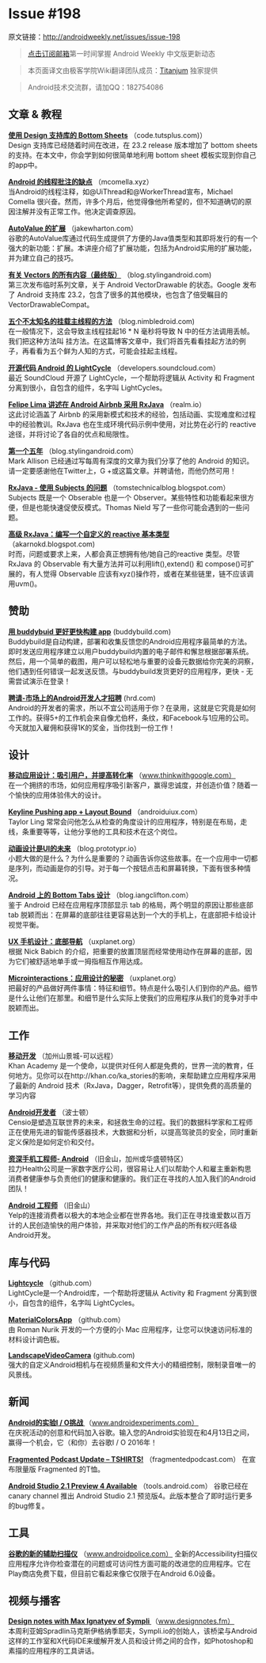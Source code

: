 # Issue #198

>

原文链接：<http://androidweekly.net/issues/issue-198>

> [点击订阅邮箱](http://tinyletter.com/androidweeklycn)第一时间掌握 Android Weekly 中文版更新动态

> 本页面译文由极客学院Wiki翻译团队成员：[Titanjum](https://github.com/JungleTian) 独家提供

> Android技术交流群，请加QQ：182754086


## 文章 & 教程

**[使用 Design 支持库的 Bottom Sheets](http://code.tutsplus.com/articles/how-to-use-bottom-sheets-with-the-design-support-library--cms-26031)**
（code.tutsplus.com)）  
Design 支持库已经随着时间在改进，在 23.2 release 版本增加了 bottom sheets 的支持。在本文中，你会学到如何很简单地利用 bottom sheet 模板实现到你自己的app中。

**[Android 的线程批注的缺点](http://mcomella.xyz/blog/2016/thread-annotations.html)**
（mcomella.xyz）  
当Android的线程注释，如@UiThread和@WorkerThread宣布，Michael Comella 很兴奋。然而，许多个月后，他觉得像他所希望的，但不知道确切的原因注解并没有正常工作。他决定调查原因。

**[AutoValue 的扩展](http://jakewharton.com/presentation/2016-03-08-ny-android-meetup/)**
（jakewharton.com）  
谷歌的AutoValue库通过代码生成提供了方便的Java值类型和其即将发行的有一个强大的新功能：扩展。本讲座介绍了扩展功能，包括为Android实用的扩展功能，并为建立自己的技巧。

**[有关 Vectors 的所有内容（最终版）](https://blog.stylingandroid.com/vectors-for-all-finally/)**
（blog.stylingandroid.com)   
第三次发布临时系列文章，关于 Android VectorDrawable 的状态。Google 发布了 Android 支持库 23.2，包含了很多的其他模块，也包含了倍受瞩目的 VectorDrawableCompat。

**[五个不太知名的挂载主线程的方法](http://blog.nimbledroid.com/2016/03/21/ways-to-hang-main-thread.html)**
（blog.nimbledroid.com)   
在一般情况下，这会导致主线程挂起16 * N 毫秒将导致 N 中的任方法调用丢帧。我们把这种方法叫 挂方法。在这篇博客文章中，我们将首先看看挂起方法的例子，再看看为五个鲜为人知的方式，可能会挂起主线程。

**[开源代码 Android 的 LightCycle](https://developers.soundcloud.com/blog/Open-sourcing-LightCycle-for-Android)**
（developers.soundcloud.com）  
最近 SoundCloud 开源了 LightCycle，一个帮助将逻辑从 Activity 和 Fragment 分离到很小，自包含的组件，名字叫 LightCycles。

**[Felipe Lima 讲述在 Android Airbnb 采用 RxJava](https://realm.io/news/kau-felipe-lima-adopting-rxjava-airbnb-android/)**
（realm.io）  
这此讨论涵盖了 Airbnb 的采用新模式和技术的经验，包括动画、实现难度和过程中的经验教训。RxJava 也在生成环境代码示例中使用，对比势在必行的 reactive 途径，并将讨论了各自的优点和局限性。

**[第一个五年](https://blog.stylingandroid.com/the-first-five-years/)**
（blog.stylingandroid.com）  
Mark Allison 已经通过写每周有深度的文章为我们分享了他的 Andr​​oid 的知识。请一定要感谢他在Twitter上，G +或这篇文章。并聘请他，而他仍然可用！

**[RxJava - 使用 Subjects 的问题](http://tomstechnicalblog.blogspot.com/2016/03/rxjava-problem-with-subjects.html)**
（tomstechnicalblog.blogspot.com）  
Subjects 既是一个 Obserable 也是一个 Observer。某些特性和功能看起来很方便，但是也能快速促使反模式。Thomas Nield 写了一些你可能会遇到的一些问题。

**[高级 RxJava：编写一个自定义的 reactive 基本类型](http://akarnokd.blogspot.com/2016/03/writing-custom-reactive-base-type.html)**
（akarnokd.blogspot.com)   
时而，问题或要求上来，人都会真正想拥有他/她自己的reactive 类型。尽管 RxJava 的 Observable 有大量方法并可以利用lift(),extend() 和 compose()可扩展的，有人觉得 Observable 应该有xyz()操作符，或者在某些链里，链不应该调用uvm()。

## 赞助

**[用 buddybuid 更好更快构建 app](https://buddybuild.com/?ref=androidweekly0307)**
 (buddybuild.com)    
Buddybuild是自动构建，部署和收集反馈您的Andr​​oid应用程序最简单的方法。即时发送应用程序建立以用户buddybuild内置的电子邮件和懈怠根据部署系统。然后，用一个简单的截图，用户可以轻松地与重要的设备元数据给你完美的洞察，他们遇到任何错误一起发送反馈。与buddybuild发货更好的应用程序，更快 - 无需尝试演示在登录！

**[聘请-市场上的Android开发人才招聘](https://hired.com)**
 (hrd.com)    
Android的开发者的需求，所以不宜公司​​适用于你？在录用，这就是它究竟是如何工作的。获得5+的工作机会来自像尤伯杯，条纹，和Facebook与1应用的公司。今天就加入雇佣和获得1K的奖金，当你找到一份工作！

## 设计

**[移动应用设计：吸引用户，并提高转化率](https://www.thinkwithgoogle.com/collections/principles-of-mobile-app-design-engage-users-and-drive-conversions.html)**
（www.thinkwithgoogle.com）  
在一个拥挤的市场，如何应用程序吸引新客户，赢得忠诚度，并创造价值？随着一个愉快的应用体验伟大的设计。

**[Keyline Pushing app + Layout Bound](http://androiduiux.com/2016/03/23/designprotip-keyline-pushing-app-layout-bound/)**
（androiduiux.com）    
Taylor Ling 常常会问他怎么从检查的角度设计的应用程序，特别是在布局，走线，条重要等等，让他分享他的工具和技术在这个岗位。

**[动画设计是UI的未来](https://blog.prototypr.io/motion-design-is-the-future-of-ui-fc83ce55c02f?gi=2b9616dc2ea2#.j9nd6n6yl)**
（blog.prototypr.io）  
小题大做的是什么？为什么是重要的？动画告诉你这些故事。在一个应用中一切都是序列，而动画是你的引导。对于每一个按钮点击和屏幕转换，下面有很多种情况。

**[Android 上的 Bottom Tabs 设计](http://blog.iangclifton.com/2016/03/19/bottom-tabs-on-android/)**
（blog.iangclifton.com）  
鉴于 Android 已经在应用程序顶部显示 tab 的格局，两个明显的原因让那些底部 tab 脱颖而出：在屏幕的底部往往更容易达到一个大的手机上，在底部把卡给设计视觉平衡。

**[UX 手机设计：底部导航](https://uxplanet.org/perfect-bottom-navigation-for-mobile-app-effabbb98c0f?gi=195931fe66cb#.z9wpqrtwa)**
（uxplanet.org）  
根据 Nick Babich 的介绍，把重要的放置顶层而经常使用动作在屏幕的底部，因为它们被舒适地单手或一拇指相互作用达成。

**[Microinteractions：应用设计的秘密](https://uxplanet.org/microinteractions-the-secret-to-great-app-design-4cfe70fbaccf?gi=e628394245ee#.8ji3xgx27)**
（uxplanet.org）  
把最好的产品做好两件事情：特征和细节。特点是什么吸引人们到你的产品。细节是什么让他们在那里。和细节是什么实际上使我们的应用程序从我们的竞争对手中脱颖而出。

## 工作
 
**[移动开发](https://boards.greenhouse.io/khanacademy/jobs/15829?t=2cmief)**
（加州山景城-可以远程）    
Khan Academy 是一个使命，以提供对任何人都是免费的，世界一流的教育，任何地方。见你可以在http://khan.co/ka_stories的影响，来帮助建立应用程序采用了最新的 Andr​​oid 技术（RxJava，Dagger，Retrofit等），提供免费的高质量的学习内容

**[Android开发者](https://boards.greenhouse.io/truemotion/jobs/162254?t=xejy3w)**
（波士顿）    
Censio是塑造互联世界的未来，和拯救生命的过程。我们的数据科学家和工程师正在使用先进的智能传感器技术，大数据和分析，以提高驾驶员的安全，同时重新定义保险是如何定价和交付。

**[资深手机工程师- Android](https://boards.greenhouse.io/rallyhealth/jobs/62243?gh_jid=62243&gh_src=nam4o0)**
（旧金山，加州或华盛顿特区）  
拉力Health公司是一家数字医疗公司，很容易让人们以帮助个人和雇主重新构思消费者健康参与负责他们的健康和健康的。我们正在寻找的人加入我们的Andr​​oid团队！

**[Android 工程师](https://jobs.lever.co/yelp/46136fee-03e6-4766-b6ad-a8b87c0bf9cd?lever-source=Android_Weekly_Newsletter)**
（旧金山）  
Yelp的连接消费者以极大的本地企业都在世界各地。我们正在寻找谁爱数以百万计的人民创造愉快的用户体验，并采取对他们的工作产品的所有权兴旺各级Android开发。

## 库与代码

**[Lightcycle](https://github.com/soundcloud/lightcycle)**
（github.com）	
LightCycle是一个Android库，一个帮助将逻辑从 Activity 和 Fragment 分离到很小，自包含的组件，名字叫 LightCycles。

**[MaterialColorsApp](https://github.com/romannurik/MaterialColorsApp)**
（github.com）	
由 Roman Nurik 开发的一个方便的小 Mac 应用程序，让您可以快速访问标准的材料设计调色板。

**[LandscapeVideoCamera](https://github.com/JeroenMols/LandscapeVideoCamera)**
 (github.com)    
强大的自定义Android相机与在视频质量和文件大小的精细控制，限制录音唯一的风景线。

## 新闻

**[Android的实验I / O挑战 ](https://www.androidexperiments.com/challenge)**
（www.androidexperiments.com）	
在庆祝活动的创意和代码加入谷歌。输入您的Andr​​oid实验现在和4月13日之间，赢得一个机会，它（和你）去谷歌I / O 2016年！

**[Fragmented Podcast Update – TSHIRTS!](http://fragmentedpodcast.com/misc/sol2/)**
（fragmentedpodcast.com）	
在宣布限量版 Fragmented 的T恤。

**[Android Studio 2.1 Preview 4 Available](http://tools.android.com/recent/androidstudio21preview4available)**
（tools.android.com）	
谷歌已经在 canary channel 推出 Android Studio 2.1 预览版4。此版本整合了即时运行更多的bug修复。

## 工具

**[谷歌的新的辅助扫描仪](http://www.androidpolice.com/2016/03/23/googles-new-accessibility-scanner-helps-developers-check-their-apps-for-accessibility-issues/)**
（www.androidpolice.com）	
全新的Accessibility扫描仪应用程序允许你检查潜在的问题或可访问性方面可能的改进您的应用程序。它在Play商店免费下载，但目前它看起来像它仅限于在Android 6.0设备。

## 视频与播客

**[Design notes with Max Ignatyev of Sympli ](http://www.designnotes.fm/all/with-max-ignatyev-of-sympli)**
（www.designnotes.fm）	  
本周利亚姆Spradlin马克斯伊格纳季耶夫，Sympli.io的创始人，该桥梁与Android这样的工作室和X代码IDE来缓解开发人员和设计师之间的合作，如Photoshop和素描的应用程序的工具讲话。




